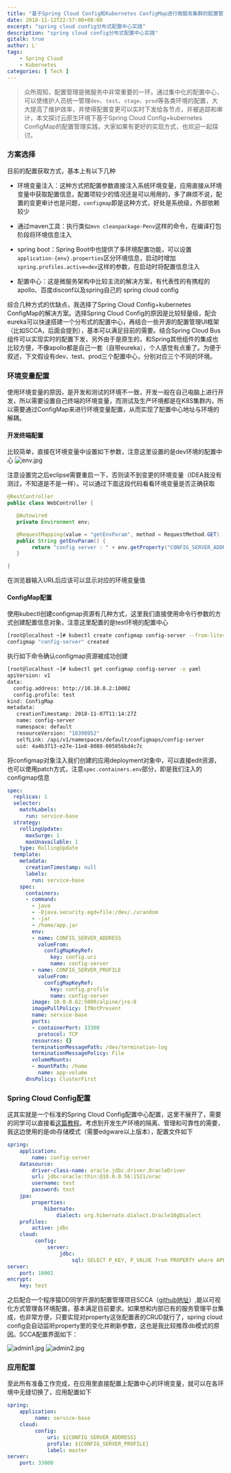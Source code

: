 ```yaml
---
title: "基于Spring Cloud Config和Kubernetes ConfigMap进行微服务集群的配置管理"
date: 2018-11-12T22:57:00+08:00
excerpt: "spring cloud config分布式配置中心实践"
description: "spring cloud config分布式配置中心实践"
gitalk: true
author: L'
tags:
    - Spring Cloud
    - Kubernetes
categories: [ Tech ]
---
```


>众所周知，配置管理是微服务中非常重要的一环。通过集中化的配置中心，可以使维护人员统一管理`dev`、`test`、`stage`、`prod`等各类环境的配置，大大提高了维护效率，并使得配置变更可以实时下发给各节点，并被追踪和审计，本文探讨云原生环境下基于Spring Cloud Config+kubernetes ConfigMap的配置管理实践，大家如果有更好的实现方式，也欢迎一起探讨。

### 方案选择

目前的配置获取方式，基本上有以下几种

* 环境变量注入：这种方式把配置参数直接注入系统环境变量，应用直接从环境变量中获取配置信息，配置项较少的情况还是可以用用的，多了麻烦不说，配置的变更审计也是问题，`configmap`即是这种方式，好处是系统级，外部依赖较少

* 通过maven工具：执行类似`mvn cleanpackage-Penv`这样的命令，在编译打包阶段将环境信息注入

* spring boot：Spring Boot中也提供了多环境配置功能，可以设置`application-{env}.properties`区分环境信息，启动时增加
`spring.profiles.active=dev`这样的参数，在启动时将配置信息注入

* 配置中心：这是微服务架构中比较主流的解决方案，有代表性的有携程的apollo、百度disconf以及spring自己的 spring cloud config

综合几种方式的优缺点，我选择了Spring Cloud Config+kubernetes ConfigMap的解决方案。选择Spring Cloud Config的原因是比较轻量级，配合eureka可以快速搭建一个分布式的配置中心，再结合一些开源的配置管理UI框架（比如SCCA，后面会提到），基本可以满足目前的需要。结合Spring Cloud Bus组件可以实现实时的配置下发，另外由于是原生的，和Spring其他组件的集成也比较方便，不像apollo都是自己一套（自带eureka），个人感觉有点重了。为便于叙述，下文假设有dev、test、prod三个配置中心，分别对应三个不同的环境。

### 环境变量配置

使用环境变量的原因，是开发和测试的环境不一致，开发一般在自己电脑上进行开发，所以需要设置自己终端的环境变量，而测试及生产环境都是在K8S集群内，所以需要通过ConfigMap来进行环境变量配置，从而实现了配置中心地址与环境的解耦。

#### 开发终端配置

比较简单，直接在环境变量中设置如下参数，注意这里设置的是dev环境的配置中心 
![env.jpg](https://upload-images.jianshu.io/upload_images/14870226-daf5ce95376a040c.jpg?imageMogr2/auto-orient/strip%7CimageView2/2/w/1240)


 注意设置完之后eclipse需要重启一下，否则读不到变更的环境变量（IDEA我没有测过，不知道是不是一样）。可以通过下面这段代码看看环境变量是否正确获取
```java
@RestController
public class WebController {

   @Autowired
   private Environment env;

   @RequestMapping(value = "getEnvParam", method = RequestMethod.GET)
   public String getEnvParam() {
        return "config server : " + env.getProperty("CONFIG_SERVER_ADDRESS");
   }

}
```
在浏览器输入URL后应该可以显示对应的环境变量值

#### ConfigMap配置

使用kubectl创建configmap资源有几种方式，这里我们直接使用命令行参数的方式创建配置信息对象，注意这里配置的是test环境的配置中心
```bash
[root@localhost ~]# kubectl create configmap config-server --from-literal=config.address=http://10.10.0.2:10002 --from-literal=config.profile=test
configmap "config-server" created
```
执行如下命令确认configmap资源被成功创建
```bash
[root@localhost ~]# kubectl get configmap config-server -o yaml
apiVersion: v1
data:
  config.address: http://10.10.0.2:10002
  config.profile: test
kind: ConfigMap
metadata:
   creationTimestamp: 2018-11-07T11:14:27Z
   name: config-server
   namespace: default
   resourceVersion: "18390952"
   selfLink: /api/v1/namespaces/default/configmaps/config-server
   uid: 4a4b3713-e27e-11e8-8088-005056bd4c7c
```
将configmap对象注入我们创建的应用deployment对象中，可以直接edit资源，也可以使用patch方式，注意`spec.containers.env`部分，即是我们注入的configmap信息
```yaml
spec:
  replicas: 1
  selector:
    matchLabels:
      run: service-base
  strategy:
    rollingUpdate:
      maxSurge: 1
      maxUnavailable: 1
    type: RollingUpdate
  template:
    metadata:
      creationTimestamp: null
      labels:
        run: service-base
    spec:
      containers:
      - command:
        - java
        - -Djava.security.egd=file:/dev/./urandom
        - -jar
        - /home/app.jar
        env:
        - name: CONFIG_SERVER_ADDRESS
          valueFrom:
            configMapKeyRef:
              key: config.uri
              name: config-server
        - name: CONFIG_SERVER_PROFILE
          valueFrom:
            configMapKeyRef:
              key: config.profile
              name: config-server
        image: 10.0.0.62:5000/alpine/jre:8
        imagePullPolicy: IfNotPresent
        name: service-base
        ports:
        - containerPort: 33300
          protocol: TCP
        resources: {}
        terminationMessagePath: /dev/termination-log
        terminationMessagePolicy: File
        volumeMounts:
        - mountPath: /home
          name: app-volume
      dnsPolicy: ClusterFirst
```
### Spring Cloud Config配置

这其实就是一个标准的Spring Cloud Config配置中心配置，这里不展开了，需要的同学可以直接看[这篇教程](http://blog.didispace.com/spring-cloud-starter-dalston-3)。考虑到开发生产环境的隔离、管理和可靠性的需要，我这边使用的是db存储模式（需要edgware以上版本），配置文件如下
```yaml
spring:
    application:
        name: config-server
    datasource:  
        driver-class-name: oracle.jdbc.driver.OracleDriver
        url: jdbc:oracle:thin:@10.0.0.56:1521/orac
        username: test
        password: test
    jpa:
        properties:
            hibernate:
                dialect: org.hibernate.dialect.Oracle10gDialect
    profiles:
        active: jdbc
    cloud:
         config:
             server:
                 jdbc: 
                     sql: SELECT P_KEY, P_VALUE from PROPERTY where APPLICATION=? and PROFILE=? and LABEL=?
server:
    port: 10002
encrypt:
    key: test
```

之后配合一个程序猿DD同学开源的配置管理项目SCCA（[github地址](https://github.com/dyc87112/spring-cloud-config-admin)）,能以可视化方式管理各环境配置，基本满足目前要求。如果想和内部已有的服务管理平台集成，也非常方便，只要实现对property这张配置表的CRUD就行了，spring cloud config会自动监听property里的变化并刷新参数，这也是我比较推荐db模式的原因。SCCA配置界面如下：


![admin1.jpg](https://upload-images.jianshu.io/upload_images/14870226-351d78b661aa2cd5.jpg?imageMogr2/auto-orient/strip%7CimageView2/2/w/1240)
![admin2.jpg](https://upload-images.jianshu.io/upload_images/14870226-f081274ced7c8527.jpg?imageMogr2/auto-orient/strip%7CimageView2/2/w/1240)

### 应用配置

至此所有准备工作完成，在应用里直接配置上配置中心的环境变量，就可以在各环境中无缝切换了，应用配置如下
```yaml
spring:
    application:
         name: service-base
    cloud:
         config:
             uri: ${CONFIG_SERVER_ADDRESS}
             profile: ${CONFIG_SERVER_PROFILE}
             label: master
server:
    port: 33000
```
